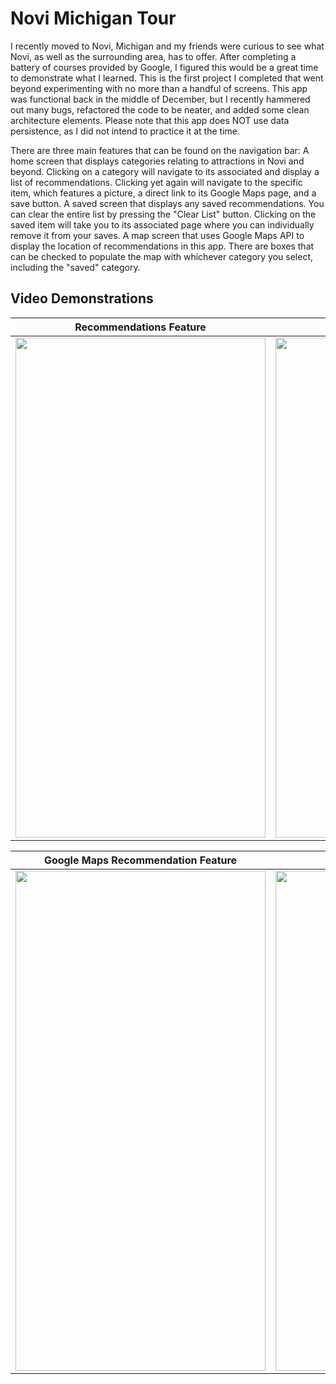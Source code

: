 # Novi Michigan Tour
I recently moved to Novi, Michigan and my friends were curious to see what Novi, as well as the surrounding area, has to offer. After completing a battery of courses provided by Google, I figured this would be a great time to demonstrate what I learned. This is the first project I completed that went beyond experimenting with no more than a handful of screens. This app was functional back in the middle of December, but I recently hammered out many bugs, refactored the code to be neater, and added some clean architecture elements. Please note that this app does NOT use data persistence, as I did not intend to practice it at the time.

There are three main features that can be found on the navigation bar: A home screen that displays categories relating to attractions in Novi and beyond. Clicking on a category will navigate to its associated and display a list of recommendations. Clicking yet again will navigate to the specific item, which features a picture, a direct link to its Google Maps page, and a save button. A saved screen that displays any saved recommendations. You can clear the entire list by pressing the "Clear List" button. Clicking on the saved item will take you to its associated page where you can individually remove it from your saves. A map screen that uses Google Maps API to display the location of recommendations in this app. There are boxes that can be checked to populate the map with whichever category you select, including the "saved" category.

## Video Demonstrations
Recommendations Feature  | Home Screenshot
------------- | -------------
<img src="https://user-images.githubusercontent.com/113391095/216476021-e0ad203c-a254-4ca4-ae08-abf1ee8142c3.gif" width = 400 height = 800>  |  <img src="https://user-images.githubusercontent.com/113391095/216476961-177226cd-08a9-48d1-a4ee-8cc85113d52c.png" width = 400 height = 800>

Google Maps Recommendation Feature  | Map Screenshot
------------- | -------------
| <img src="https://user-images.githubusercontent.com/113391095/216474419-7bbf529a-8872-4dcd-9267-418ff0792dc9.gif" width = 400 height = 800> | <img src="https://user-images.githubusercontent.com/113391095/216477118-d7f802ca-4704-4ae4-be05-24634e558990.png" width = 400 height = 800>
